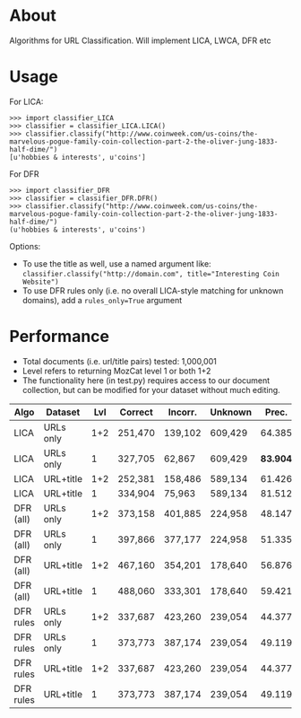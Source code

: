 # About
Algorithms for URL Classification. Will implement LICA, LWCA, DFR etc

# Usage

For LICA:

    >>> import classifier_LICA
    >>> classifier = classifier_LICA.LICA()
    >>> classifier.classify("http://www.coinweek.com/us-coins/the-marvelous-pogue-family-coin-collection-part-2-the-oliver-jung-1833-half-dime/")
    [u'hobbies & interests', u'coins']

For DFR

    >>> import classifier_DFR
    >>> classifier = classifier_DFR.DFR()
    >>> classifier.classify("http://www.coinweek.com/us-coins/the-marvelous-pogue-family-coin-collection-part-2-the-oliver-jung-1833-half-dime/")
    (u'hobbies & interests', u'coins')
	
Options:

* To use the title as well, use a named argument like: `classifier.classify("http://domain.com", title="Interesting Coin Website")`
* To use DFR rules only (i.e. no overall LICA-style matching for unknown domains), add a `rules_only=True` argument

# Performance

* Total documents (i.e. url/title pairs) tested: 1,000,001
* Level refers to returning MozCat level 1 or both 1+2
* The functionality here (in test.py) requires access to our document collection, but can be modified for your dataset without much editing. 


| Algo      |  Dataset  | Lvl | Correct | Incorr. | Unknown | Prec.  | Recall |
|-----------|-----------|-----|---------|---------|---------|--------|--------|
| LICA      | URLs only | 1+2 | 251,470 | 139,102 | 609,429 | 64.385 | 39.057 |
| LICA      | URLs only | 1   | 327,705 | 62,867  | 609,429 | **83.904** | 39.057 |
| LICA      | URL+title | 1+2 | 252,381 | 158,486 | 589,134 | 61.426 | 41.087 |
| LICA      | URL+title | 1   | 334,904 | 75,963  | 589,134 | 81.512 | 41.087 |
| DFR (all) | URLs only | 1+2 | 373,158 | 401,885 | 224,958 | 48.147 | 77.504 |
| DFR (all) | URLs only | 1   | 397,866 | 377,177 | 224,958 | 51.335 | 77.504 |
| DFR (all) | URL+title | 1+2 | 467,160 | 354,201 | 178,640 | 56.876 | 82.136 |
| DFR (all) | URL+title | 1   | 488,060 | 333,301 | 178,640 | 59.421 | 82.136 |
| DFR rules | URLs only | 1+2 | 337,687 | 423,260 | 239,054 | 44.377 | 76.095 |
| DFR rules | URLs only | 1   | 373,773 | 387,174 | 239,054 | 49.119 | 76.095 |
| DFR rules | URL+title | 1+2 | 337,687 | 423,260 | 239,054 | 44.377 | 76.095 |
| DFR rules | URL+title | 1   | 373,773 | 387,174 | 239,054 | 49.119 | 76.095 |
